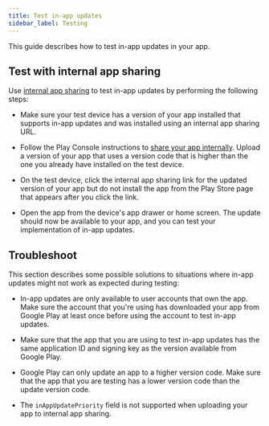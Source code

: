 ```yaml
---
title: Test in-app updates
sidebar_label: Testing
---
```



This guide describes how to test in-app updates in your app.


## Test with internal app sharing

Use [internal app sharing](https://support.google.com/googleplay/android-developer/answer/9844679) to test in-app updates by performing the following steps:

- Make sure your test device has a version of your app installed that supports in-app updates and was installed using an internal app sharing URL.

- Follow the Play Console instructions to [share your app internally](https://support.google.com/googleplay/android-developer/answer/9844679). Upload a version of your app that uses a version code that is higher than the one you already have installed on the test device.

- On the test device, click the internal app sharing link for the updated version of your app but do not install the app from the Play Store page that appears after you click the link.

- Open the app from the device's app drawer or home screen. The update should now be available to your app, and you can test your implementation of in-app updates.


## Troubleshoot

This section describes some possible solutions to situations where in-app updates might not work as expected during testing:

- In-app updates are only available to user accounts that own the app. Make sure the account that you're using has downloaded your app from Google Play at least once before using the account to test in-app updates.

- Make sure that the app that you are using to test in-app updates has the same application ID and signing key as the version available from Google Play.

- Google Play can only update an app to a higher version code. Make sure that the app that you are testing has a lower version code than the update version code.

- The `inAppUpdatePriority` field is not supported when uploading your app to internal app sharing.
